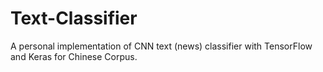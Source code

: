# Text-Classifier
A personal implementation of CNN text (news) classifier with TensorFlow and Keras for Chinese Corpus.
